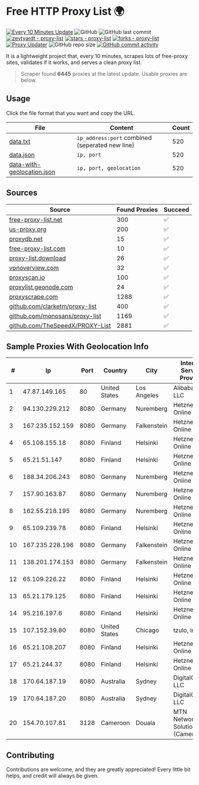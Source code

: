 
# Free HTTP Proxy List 🌍

[![Every 10 Minutes Update](https://github.com/mertguvencli/http-proxy-list/actions/workflows/main.yml/badge.svg?branch=main)](https://github.com/mertguvencli/http-proxy-list/actions/workflows/main.yml)
![GitHub](https://img.shields.io/github/license/mertguvencli/http-proxy-list)
![GitHub last commit](https://img.shields.io/github/last-commit/mertguvencli/http-proxy-list)
[![zevtyardt - proxy-list](https://img.shields.io/static/v1?label=zevtyardt&message=proxy-list&color=blue&logo=github)](https://github.com/zevtyardt/proxy-list "Go to GitHub repo")
[![stars - proxy-list](https://img.shields.io/github/stars/zevtyardt/proxy-list?style=social)](https://github.com/zevtyardt/proxy-list)
[![forks - proxy-list](https://img.shields.io/github/forks/zevtyardt/proxy-list?style=social)](https://github.com/zevtyardt/proxy-list)
[![Proxy Updater](https://github.com/zevtyardt/proxy-list/workflows/Proxy%20Updater/badge.svg)](https://github.com/zevtyardt/proxy-list/actions?query=workflow:"Proxy+Updater")
![GitHub repo size](https://img.shields.io/github/repo-size/zevtyardt/proxy-list)
[![GitHub commit activity](https://img.shields.io/github/commit-activity/m/zevtyardt/proxy-list?logo=commits)](https://github.com/zevtyardt/proxy-list/commits/main)

It is a lightweight project that, every 10 minutes, scrapes lots of free-proxy sites, validates if it works, and serves a clean proxy list.

> Scraper found **6445** proxies at the latest update. Usable proxies are below.

## Usage

Click the file format that you want and copy the URL.

|File|Content|Count|
|----|-------|-----|
|[data.txt](https://raw.githubusercontent.com/mertguvencli/http-proxy-list/main/proxy-list/data.txt)|`ip_address:port` combined (seperated new line)|520|
|[data.json](https://raw.githubusercontent.com/mertguvencli/http-proxy-list/main/proxy-list/data.json)|`ip, port`|520|
|[data-with-geolocation.json](https://raw.githubusercontent.com/mertguvencli/http-proxy-list/main/proxy-list/data-with-geolocation.json)|`ip, port, geolocation`|520|

## Sources

|Source|Found Proxies|Succeed|
|------|-------------|-------|
|[free-proxy-list.net](https://free-proxy-list.net)|300|✅|
|[us-proxy.org](https://www.us-proxy.org)|200|✅|
|[proxydb.net](http://proxydb.net)|15|✅|
|[free-proxy-list.com](https://free-proxy-list.com/?page=&port=&type%5B%5D=http&type%5B%5D=https&up_time=0&search=Search)|10|✅|
|[proxy-list.download](https://www.proxy-list.download/HTTP)|26|✅|
|[vpnoverview.com](https://vpnoverview.com/privacy/anonymous-browsing/free-proxy-servers)|32|✅|
|[proxyscan.io](https://www.proxyscan.io)|100|✅|
|[proxylist.geonode.com](https://proxylist.geonode.com/api/proxy-list?limit=300&page=1&sort_by=lastChecked&sort_type=desc&protocols=http,https)|24|✅|
|[proxyscrape.com](https://api.proxyscrape.com/v2/?request=displayproxies&protocol=http&timeout=10000&country=all&ssl=all&anonymity=all)|1288|✅|
|[github.com/clarketm/proxy-list](https://raw.githubusercontent.com/clarketm/proxy-list/master/proxy-list-raw.txt)|400|✅|
|[github.com/monosans/proxy-list](https://raw.githubusercontent.com/monosans/proxy-list/main/proxies/http.txt)|1169|✅|
|[github.com/TheSpeedX/PROXY-List](https://raw.githubusercontent.com/TheSpeedX/PROXY-List/master/http.txt)|2881|✅|


## Sample Proxies With Geolocation Info

|#|Ip|Port|Country|City|Internet Service Provider|
|-|--|----|-------|----|-------------------------|
|1|47.87.149.165|80|United States|Los Angeles|Alibaba.com LLC|
|2|94.130.229.212|8080|Germany|Nuremberg|Hetzner Online GmbH|
|3|167.235.152.159|8080|Germany|Falkenstein|Hetzner Online GmbH|
|4|65.108.155.18|8080|Finland|Helsinki|Hetzner Online GmbH|
|5|65.21.51.147|8080|Finland|Helsinki|Hetzner Online GmbH|
|6|188.34.206.243|8080|Germany|Nuremberg|Hetzner Online GmbH|
|7|157.90.163.87|8080|Germany|Nuremberg|Hetzner Online GmbH|
|8|162.55.218.195|8080|Germany|Nuremberg|Hetzner Online GmbH|
|9|65.109.239.78|8080|Finland|Helsinki|Hetzner Online GmbH|
|10|167.235.228.196|8080|Germany|Falkenstein|Hetzner Online GmbH|
|11|138.201.174.153|8080|Germany|Falkenstein|Hetzner Online GmbH|
|12|65.109.226.22|8080|Finland|Helsinki|Hetzner Online GmbH|
|13|65.21.179.125|8080|Finland|Helsinki|Hetzner Online GmbH|
|14|95.216.197.6|8080|Finland|Helsinki|Hetzner Online GmbH|
|15|107.152.39.80|8080|United States|Chicago|tzulo, inc.|
|16|65.21.108.207|8080|Finland|Helsinki|Hetzner Online GmbH|
|17|65.21.244.37|8080|Finland|Helsinki|Hetzner Online GmbH|
|18|170.64.187.19|8080|Australia|Sydney|DigitalOcean, LLC|
|19|170.64.187.20|8080|Australia|Sydney|DigitalOcean, LLC|
|20|154.70.107.81|3128|Cameroon|Douala|MTN Network Solutions (Cameroon)|



## Contributing

Contributions are welcome, and they are greatly appreciated! Every
little bit helps, and credit will always be given.

